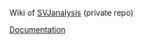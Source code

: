 Wiki of [SVJanalysis](https://github.com/eth-svj/SVJanalysis) (private repo)

[Documentation](https://github.com/jniedzie/SVJanalysis_wiki/wiki)
